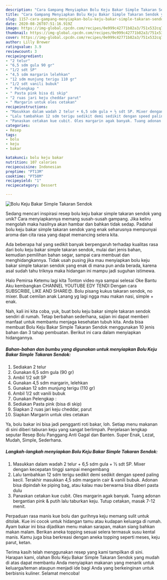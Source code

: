 ```yaml
---
description: "Cara Gampang Menyiapkan Bolu Keju Bakar Simple Takaran Sendok yang Bikin Ngiler"
title: "Cara Gampang Menyiapkan Bolu Keju Bakar Simple Takaran Sendok yang Bikin Ngiler"
slug: 1157-cara-gampang-menyiapkan-bolu-keju-bakar-simple-takaran-sendok-yang-bikin-ngiler
date: 2020-08-26T07:51:16.919Z
image: https://img-global.cpcdn.com/recipes/0e999c42771b82a3/751x532cq70/bolu-keju-bakar-simple-takaran-sendok-foto-resep-utama.jpg
thumbnail: https://img-global.cpcdn.com/recipes/0e999c42771b82a3/751x532cq70/bolu-keju-bakar-simple-takaran-sendok-foto-resep-utama.jpg
cover: https://img-global.cpcdn.com/recipes/0e999c42771b82a3/751x532cq70/bolu-keju-bakar-simple-takaran-sendok-foto-resep-utama.jpg
author: Lilly Brewer
ratingvalue: 3.9
reviewcount: 3
recipeingredient:
- "2 telur"
- "6,5 sdm gula 90 gr"
- "1/2 sdt SP"
- "4,5 sdm margarin lelehkan"
- "12 sdm munjung terigu 110 gr"
- "1/2 sdt vanili bubuk"
- " Pelengkap "
- " Pasta pink bisa di skip"
- "2 ruas jari keju cheddar parut"
- " Margarin untuk oles cetakan"
recipeinstructions:
- "Masukkan dalam wadah 2 telur + 6,5 sdm gula + ½ sdt SP. Mixer dengan kecepatan tinggi sampai mengembang"
- "Lalu tambahkan 12 sdm terigu sedikit demi sedikit dengan speed paling kecil. Terakhir masukkan 4,5 sdm margarin cair &amp; vanili bubuk. Adonan bisa dipindah ke piping bag, atau kalau mau berwarna bisa diberi pasta dulu"
- "Panaskan cetakan kue cubit. Oles margarin agak banyak. Tuang adonan bergantian pink &amp; putih lalu taburkan keju. Tutup cetakan, masak 7-12 menit."
categories:
- Resep
tags:
- bolu
- keju
- bakar

katakunci: bolu keju bakar 
nutrition: 107 calories
recipecuisine: Indonesian
preptime: "PT13M"
cooktime: "PT58M"
recipeyield: "1"
recipecategory: Dessert

---
```



![Bolu Keju Bakar Simple Takaran Sendok](https://img-global.cpcdn.com/recipes/0e999c42771b82a3/751x532cq70/bolu-keju-bakar-simple-takaran-sendok-foto-resep-utama.jpg)

Sedang mencari inspirasi resep bolu keju bakar simple takaran sendok yang unik? Cara menyiapkannya memang susah-susah gampang. Jika keliru mengolah maka hasilnya akan hambar dan bahkan tidak sedap. Padahal bolu keju bakar simple takaran sendok yang enak seharusnya mempunyai aroma dan cita rasa yang dapat memancing selera kita.

Ada beberapa hal yang sedikit banyak berpengaruh terhadap kualitas rasa dari bolu keju bakar simple takaran sendok, mulai dari jenis bahan, kemudian pemilihan bahan segar, sampai cara membuat dan menghidangkannya. Tidak usah pusing jika mau menyiapkan bolu keju bakar simple takaran sendok yang enak di mana pun anda berada, karena asal sudah tahu triknya maka hidangan ini mampu jadi suguhan istimewa.

Halo Pemirsa Ketemu lagi kita Tonton video nya sampai selesai Oke Bantu Aku kembangkan CHANNEL YOUTUBE EDY TENDI Dengan cara SUBSCRIBE, LIKE AND SHARE😍. Bolu pisang kukus takaran sendok, no mixer. Buat cemilan anak Lanang yg lagi ngga mau makan nasi, simple + enak.


Nah, kali ini kita coba, yuk, buat bolu keju bakar simple takaran sendok sendiri di rumah. Tetap berbahan sederhana, sajian ini dapat memberi manfaat untuk membantu menjaga kesehatan tubuh kita. Anda bisa membuat Bolu Keju Bakar Simple Takaran Sendok menggunakan 10 jenis bahan dan 3 tahap pembuatan. Berikut ini cara dalam menyiapkan hidangannya.

<!--inarticleads1-->

##### Bahan-bahan dan bumbu yang digunakan untuk menyiapkan Bolu Keju Bakar Simple Takaran Sendok:

1. Sediakan 2 telur
1. Gunakan 6,5 sdm gula (90 gr)
1. Ambil 1/2 sdt SP
1. Gunakan 4,5 sdm margarin, lelehkan
1. Gunakan 12 sdm munjung terigu (110 gr)
1. Ambil 1/2 sdt vanili bubuk
1. Gunakan  Pelengkap :
1. Sediakan  Pasta pink (bisa di skip)
1. Siapkan 2 ruas jari keju cheddar, parut
1. Siapkan  Margarin untuk oles cetakan


Ya, bolu bakar ini bisa jadi pengganti roti bakar, loh. Setiap menu makanan di sini diberi taburan keju yang sangat berlimpah. Penjelasan lengkap seputar Resep Bolu Panggang Anti Gagal dan Banten. Super Enak, Lezat, Mudah, Simple, Sederhana. 

<!--inarticleads2-->

##### Langkah-langkah menyiapkan Bolu Keju Bakar Simple Takaran Sendok:

1. Masukkan dalam wadah 2 telur + 6,5 sdm gula + ½ sdt SP. Mixer dengan kecepatan tinggi sampai mengembang
1. Lalu tambahkan 12 sdm terigu sedikit demi sedikit dengan speed paling kecil. Terakhir masukkan 4,5 sdm margarin cair &amp; vanili bubuk. Adonan bisa dipindah ke piping bag, atau kalau mau berwarna bisa diberi pasta dulu
1. Panaskan cetakan kue cubit. Oles margarin agak banyak. Tuang adonan bergantian pink &amp; putih lalu taburkan keju. Tutup cetakan, masak 7-12 menit.


Perpaduan rasa manis kue bolu dan gurihnya keju memang sulit untuk ditolak. Kue ini cocok untuk hidangan tamu atau kudapan keluarga di rumah. Ayam bakar ini bisa dijadikan menu makan sarapan, makan siang bahkan makan malam. Berikan aneka topping sesuai selera termasuk susu kental manis. Kamu juga bisa berkreasi dengan aneka topping seperti meses, keju parut, ketan. 

Terima kasih telah menggunakan resep yang kami tampilkan di sini. Harapan kami, olahan Bolu Keju Bakar Simple Takaran Sendok yang mudah di atas dapat membantu Anda menyiapkan makanan yang menarik untuk keluarga/teman ataupun menjadi ide bagi Anda yang berkeinginan untuk berbisnis kuliner. Selamat mencoba!

